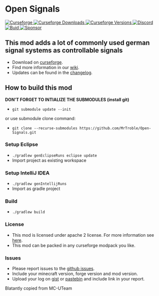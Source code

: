 # Open Signals

[
![Curseforge](https://cf.way2muchnoise.eu/title/440990.svg?badge_style=for_the_badge)
![Curseforge Downloads](https://cf.way2muchnoise.eu/short_440990.svg?badge_style=for_the_badge)
![Curseforge Versions](http://cf.way2muchnoise.eu/versions/440990.svg?badge_style=for_the_badge)
](https://www.curseforge.com/minecraft/mc-mods/open-signals)
[
![Discord](https://img.shields.io/discord/166953995951276032?logo=discord&style=for-the-badge)
](https://discord.gg/Um97SHnrYp)
[
![Buid](https://img.shields.io/appveyor/build/MrTroble/girsignals/master?logo=appveyor&style=for-the-badge)
](https://ci.appveyor.com/project/MrTroble/girsignals)
[
![Sponsor](https://img.shields.io/github/sponsors/MrTroble?logo=github&style=for-the-badge)
](https://github.com/sponsors/MrTroble)

## This mod adds a lot of commonly used german signal systems as controllable signals

- Download on [curseforge](https://www.curseforge.com/minecraft/mc-mods/open-signals).  
- Find more information in our [wiki](https://github.com/MrTroble/Open-Signals/wiki).
- Updates can be found in the [changelog](changelog.md).

## How to build this mod

**DON'T FORGET TO INTIALIZE THE SUBMODULES (install git)**

- ``git submodule update --init``

or use submodule clone command:

- ``git clone --recurse-submodules https://github.com/MrTroble/Open-Signals.git``

### Setup Eclipse

- ``./gradlew genEclipseRuns eclipse update``
- Import project as existing workspace

### Setup IntelliJ IDEA

- ``./gradlew genIntellijRuns``
- Import as gradle project

### Build

- ``./gradlew build``

### License

- This mod is licensed under apache 2 license. For more information see [here](LICENSE).  
- This mod can be packed in any curseforge modpack you like.

### Issues

- Please report issues to the [github issues](../../issues).
- Include your minecraft version, forge version and mod version.
- Upload your log on [gist](https://gist.github.com) or [pastebin](https://pastebin.com) and include link in your report.

Blatantly copied from MC-UTeam
